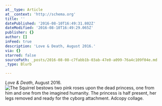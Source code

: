 ```yaml
---
at__type: Article
at__context: 'http://schema.org'
title: ''
datePublished: '2016-08-10T16:49:31.802Z'
dateModified: '2016-08-10T16:49:29.065Z'
publisher: {}
author: []
inFeed: true
description: 'Love & Death, August 2016.'
via: {}
starred: false
sourcePath: _posts/2016-08-08-c7fabb1b-03ab-47e0-a099-76a4c109f04e.md
_type: Blurb

---
```

_Love & Death_, August 2016\.
![The Squirrel bestows two pink roses upon the dead princess, one from him and one from the imagined humanity. The princess is half present, her legs removed and ready for the cyborg attachment. Adcopy collage. ](https://the-grid-user-content.s3-us-west-2.amazonaws.com/318edc36-251e-47e8-a2d9-25f72a2d2541.jpg)